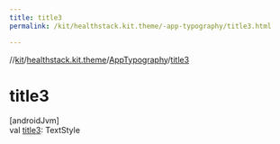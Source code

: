 ```yaml
---
title: title3
permalink: /kit/healthstack.kit.theme/-app-typography/title3.html

---
```

//[kit](../../../index.html)/[healthstack.kit.theme](../index.html)/[AppTypography](index.html)/[title3](title3.html)



# title3



[androidJvm]\
val [title3](title3.html): TextStyle




